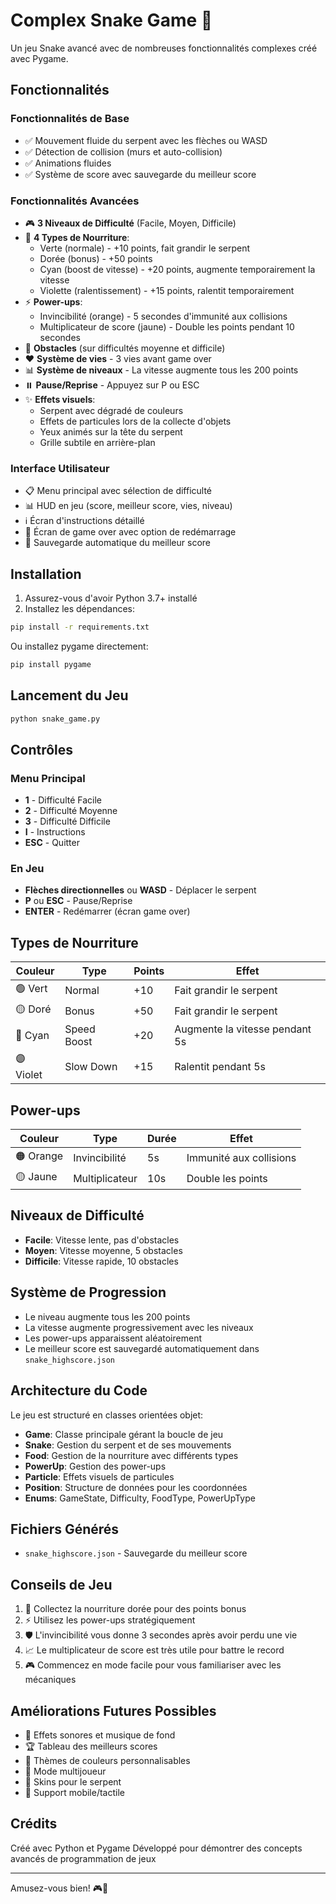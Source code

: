 # Complex Snake Game 🐍

Un jeu Snake avancé avec de nombreuses fonctionnalités complexes créé avec Pygame.

## Fonctionnalités

### Fonctionnalités de Base
- ✅ Mouvement fluide du serpent avec les flèches ou WASD
- ✅ Détection de collision (murs et auto-collision)
- ✅ Animations fluides
- ✅ Système de score avec sauvegarde du meilleur score

### Fonctionnalités Avancées
- 🎮 **3 Niveaux de Difficulté** (Facile, Moyen, Difficile)
- 🍎 **4 Types de Nourriture**:
  - Verte (normale) - +10 points, fait grandir le serpent
  - Dorée (bonus) - +50 points
  - Cyan (boost de vitesse) - +20 points, augmente temporairement la vitesse
  - Violette (ralentissement) - +15 points, ralentit temporairement
- ⚡ **Power-ups**:
  - Invincibilité (orange) - 5 secondes d'immunité aux collisions
  - Multiplicateur de score (jaune) - Double les points pendant 10 secondes
- 🧱 **Obstacles** (sur difficultés moyenne et difficile)
- ❤️ **Système de vies** - 3 vies avant game over
- 📊 **Système de niveaux** - La vitesse augmente tous les 200 points
- ⏸️ **Pause/Reprise** - Appuyez sur P ou ESC
- ✨ **Effets visuels**:
  - Serpent avec dégradé de couleurs
  - Effets de particules lors de la collecte d'objets
  - Yeux animés sur la tête du serpent
  - Grille subtile en arrière-plan

### Interface Utilisateur
- 📋 Menu principal avec sélection de difficulté
- 📊 HUD en jeu (score, meilleur score, vies, niveau)
- ℹ️ Écran d'instructions détaillé
- 🎯 Écran de game over avec option de redémarrage
- 💾 Sauvegarde automatique du meilleur score

## Installation

1. Assurez-vous d'avoir Python 3.7+ installé
2. Installez les dépendances:

```bash
pip install -r requirements.txt
```

Ou installez pygame directement:

```bash
pip install pygame
```

## Lancement du Jeu

```bash
python snake_game.py
```

## Contrôles

### Menu Principal
- **1** - Difficulté Facile
- **2** - Difficulté Moyenne
- **3** - Difficulté Difficile
- **I** - Instructions
- **ESC** - Quitter

### En Jeu
- **Flèches directionnelles** ou **WASD** - Déplacer le serpent
- **P** ou **ESC** - Pause/Reprise
- **ENTER** - Redémarrer (écran game over)

## Types de Nourriture

| Couleur | Type | Points | Effet |
|---------|------|--------|-------|
| 🟢 Vert | Normal | +10 | Fait grandir le serpent |
| 🟡 Doré | Bonus | +50 | Fait grandir le serpent |
| 🔵 Cyan | Speed Boost | +20 | Augmente la vitesse pendant 5s |
| 🟣 Violet | Slow Down | +15 | Ralentit pendant 5s |

## Power-ups

| Couleur | Type | Durée | Effet |
|---------|------|-------|-------|
| 🟠 Orange | Invincibilité | 5s | Immunité aux collisions |
| 🟡 Jaune | Multiplicateur | 10s | Double les points |

## Niveaux de Difficulté

- **Facile**: Vitesse lente, pas d'obstacles
- **Moyen**: Vitesse moyenne, 5 obstacles
- **Difficile**: Vitesse rapide, 10 obstacles

## Système de Progression

- Le niveau augmente tous les 200 points
- La vitesse augmente progressivement avec les niveaux
- Les power-ups apparaissent aléatoirement
- Le meilleur score est sauvegardé automatiquement dans `snake_highscore.json`

## Architecture du Code

Le jeu est structuré en classes orientées objet:

- **Game**: Classe principale gérant la boucle de jeu
- **Snake**: Gestion du serpent et de ses mouvements
- **Food**: Gestion de la nourriture avec différents types
- **PowerUp**: Gestion des power-ups
- **Particle**: Effets visuels de particules
- **Position**: Structure de données pour les coordonnées
- **Enums**: GameState, Difficulty, FoodType, PowerUpType

## Fichiers Générés

- `snake_highscore.json` - Sauvegarde du meilleur score

## Conseils de Jeu

1. 🎯 Collectez la nourriture dorée pour des points bonus
2. ⚡ Utilisez les power-ups stratégiquement
3. 🛡️ L'invincibilité vous donne 3 secondes après avoir perdu une vie
4. 📈 Le multiplicateur de score est très utile pour battre le record
5. 🎮 Commencez en mode facile pour vous familiariser avec les mécaniques

## Améliorations Futures Possibles

- 🎵 Effets sonores et musique de fond
- 🏆 Tableau des meilleurs scores
- 🌈 Thèmes de couleurs personnalisables
- 👥 Mode multijoueur
- 🎨 Skins pour le serpent
- 📱 Support mobile/tactile

## Crédits

Créé avec Python et Pygame
Développé pour démontrer des concepts avancés de programmation de jeux

---

Amusez-vous bien! 🎮🐍
